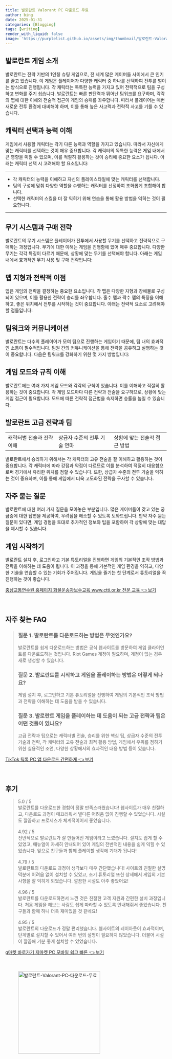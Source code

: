 ```yaml
---
title: 발로란트 Valorant PC 다운로드 무료
author: bing
date: 2025-01-31
categories: [Blogging]
tags: [writing]
render_with_liquid: false
image: 'https://purplelist.github.io/assets/img/thumbnail/발로란트-Valorant-PC-다운로드-무료.webp'
---
```



<h2 id='게임 소개'>발로란트 게임 소개</h2>

<p>발로란트는 전략 기반의 1인칭 슈팅 게임으로, 전 세계 많은 게이머들 사이에서 큰 인기를 끌고 있습니다. 이 게임은 플레이어가 다양한 캐릭터 중 하나를 선택하여 전투를 벌이는 방식으로 진행됩니다. 각 캐릭터는 독특한 능력을 가지고 있어 전략적으로 팀을 구성하고 변화를 주기 쉽습니다. 발로란트는 빠른 판단력과 뛰어난 팀워크를 요구하며, 각각의 맵에 대한 이해와 전술적 접근이 게임의 승패를 좌우합니다. 따라서 플레이어는 매번 새로운 전투 환경에 대비해야 하며, 이를 통해 높은 사고력과 전략적 사고를 기를 수 있습니다.</p>

<h2 id='캐릭터 선택과 능력 이해'>캐릭터 선택과 능력 이해</h2>

<p>게임에서 사용할 캐릭터는 각기 다른 능력과 역할을 가지고 있습니다. 따라서 자신에게 맞는 캐릭터를 선택하는 것이 매우 중요합니다. 각 캐릭터의 독특한 능력은 게임 내에서 큰 영향을 미칠 수 있으며, 이를 적절히 활용하는 것이 승리에 중요한 요소가 됩니다. 아래는 캐릭터 선택 시 고려해야 할 요소입니다:</p>

<hr />

<ul>
    <li>각 캐릭터의 능력을 이해하고 자신의 플레이스타일에 맞는 캐릭터를 선택합니다.</li>
    <li>팀의 구성에 맞춰 다양한 역할을 수행하는 캐릭터를 선정하여 조화롭게 조합해야 합니다.</li>
    <li>선택한 캐릭터의 스킬을 더 잘 익히기 위해 연습을 통해 활용 방법을 익히는 것이 필요합니다.</li>
</ul>

<hr />

<h2 id='무기 시스템과 구매 전략'>무기 시스템과 구매 전략</h2>

<p>발로란트의 무기 시스템은 플레이어가 전투에서 사용할 무기를 선택하고 전략적으로 구매하는 과정입니다. 무기에 대한 이해는 게임을 진행함에 있어 매우 중요합니다. 다양한 무기는 각각 특징이 다르기 때문에, 상황에 맞는 무기를 선택해야 합니다. 아래는 게임 내에서 효과적인 무기 사용 및 구매 전략입니다:</p>

<h2 id='맵 지형과 전략적 이점'>맵 지형과 전략적 이점</h2>

<p>맵은 게임의 전략을 결정하는 중요한 요소입니다. 각 맵은 다양한 지형과 장애물로 구성되어 있으며, 이를 활용한 전략이 승리를 좌우합니다. 홀수 맵과 짝수 맵의 특징을 이해하고, 좋은 위치에서 전투를 시작하는 것이 중요합니다. 아래는 전략적 요소로 고려해야 할 점들입니다:</p>

<h2 id='팀워크와 커뮤니케이션'>팀워크와 커뮤니케이션</h2>

<p>발로란트는 다수의 플레이어가 모여 팀으로 진행하는 게임이기 때문에, 팀 내의 효과적인 소통이 필수적입니다. 팀원 간의 커뮤니케이션을 통해 전략을 공유하고 실행하는 것이 중요합니다. 다음은 팀워크를 강화하기 위한 몇 가지 방법입니다:</p>

<h2 id='게임 모드와 규칙 이해'>게임 모드와 규칙 이해</h2>

<p>발로란트에는 여러 가지 게임 모드와 각각의 규칙이 있습니다. 이를 이해하고 적절히 활용하는 것이 중요합니다. 각 게임 모드마다 다른 전략과 전술을 요구하므로, 상황에 맞는 게임 접근이 필요합니다. 모드에 따른 전략적 접근법을 숙지하면 승률을 높일 수 있습니다.</p>

<h2 id='발로란트 팁과 고급 전략'>발로란트 고급 전략과 팁</h2>

<table>
    <tr>
        <td>캐릭터별 전술과 전략 이해</td>
        <td>상급자 수준의 전투 기술 연마</td>
        <td>상황에 맞는 전술적 접근 방법</td>
    </tr>
</table>

<p>발로란트에서 승리하기 위해서는 각 캐릭터의 고유 전술을 잘 이해하고 활용하는 것이 중요합니다. 각 캐릭터에 따라 강점과 약점이 다르므로 이를 분석하여 적절히 대응함으로써 경기에서 유리한 위치를 점할 수 있습니다. 또한, 상급자 수준의 전투 기술을 익히는 것이 중요하며, 이를 통해 게임에서 더욱 고도화된 전략을 구사할 수 있습니다.</p>

<h2 id='자주 묻는 질문'>자주 묻는 질문</h2>

<p>발로란트에 대한 여러 가지 질문을 모아놓은 부분입니다. 많은 게이머들이 갖고 있는 궁금증에 대한 답변을 제공하여, 우려점을 해소할 수 있도록 도와드립니다. 만약 자주 묻는 질문이 있다면, 게임 경험을 토대로 추가적인 정보와 팁을 포함하여 각 상황에 맞는 대답을 제시할 수 있습니다.</p>

<h2 id='게임 시작하기'>게임 시작하기</h2>

<p>발로란트 설치 후, 로그인하고 기본 튜토리얼을 진행하면 게임의 기본적인 조작 방법과 전략을 이해하는 데 도움이 됩니다. 이 과정을 통해 기본적인 게임 환경을 익히고, 다양한 기술을 연습할 수 있는 기회가 주어집니다. 게임을 즐기는 첫 단계로서 튜토리얼을 꼭 진행하는 것이 좋습니다.</p>


<p><a class="click-button" title="충남교통연수원 홈페이지 화물운송자보수교육 www.ctti.or.kr 전문 교육" href="https://purplelist.github.io/posts/%EC%B6%A9%EB%82%A8%EA%B5%90%ED%86%B5%EC%97%B0%EC%88%98%EC%9B%90-%ED%99%88%ED%8E%98%EC%9D%B4%EC%A7%80-%ED%99%94%EB%AC%BC%EC%9A%B4%EC%86%A1%EC%9E%90%EB%B3%B4%EC%88%98%EA%B5%90%EC%9C%A1-www.ctti.or.kr-%EC%A0%84%EB%AC%B8-%EA%B5%90%EC%9C%A1/" rel="dofollow">충남교통연수원 홈페이지 화물운송자보수교육 www.ctti.or.kr 전문 교육 👈 보기</a></p><br>
<h2 id='자주_찾는_FAQ'>자주 찾는 FAQ</h2>
<div itemscope="" itemtype="https://schema.org/FAQPage"> 
<blockquote> 
<div itemscope="" itemprop="mainEntity" itemtype="https://schema.org/Question"> 
<h3 itemprop="name">질문 1. 발로란트를 다운로드하는 방법은 무엇인가요?</h3> 
<div itemscope="" itemprop="acceptedAnswer" itemtype="https://schema.org/Answer"> 
<span itemprop="text"> 
<p>발로란트를 쉽게 다운로드하는 방법은 공식 웹사이트를 방문하여 게임 클라이언트를 다운로드하는 것입니다. Riot Games 계정이 필요하며, 계정이 없는 경우 새로 생성할 수 있습니다.</p> 
</span> 
</div> 
</div> 

<div itemscope="" itemprop="mainEntity" itemtype="https://schema.org/Question"> 
<h3 itemprop="name">질문 2. 발로란트를 시작하고 게임을 플레이하는 방법은 어떻게 되나요?</h3> 
<div itemscope="" itemprop="acceptedAnswer" itemtype="https://schema.org/Answer"> 
<span itemprop="text"> 
<p>게임 설치 후, 로그인하고 기본 튜토리얼을 진행하여 게임의 기본적인 조작 방법과 전략을 이해하는 데 도움을 받을 수 있습니다.</p> 
</span> 
</div> 
</div> 

<div itemscope="" itemprop="mainEntity" itemtype="https://schema.org/Question"> 
<h3 itemprop="name">질문 3. 발로란트 게임을 플레이하는 데 도움이 되는 고급 전략과 팁은 어떤 것들이 있나요?</h3> 
<div itemscope="" itemprop="acceptedAnswer" itemtype="https://schema.org/Answer"> 
<span itemprop="text"> 
<p>고급 전략과 팁으로는 캐릭터별 전술, 승리를 위한 핵심 팁, 상급자 수준의 전투 기술과 전략, 각 캐릭터의 고유 전술과 최적 활용 방법, 게임에서 우위를 점하기 위한 실용적인 조언, 다양한 상황에서의 효과적인 대응 방법 등이 있습니다.</p> 
</span> 
</div> 
</div> 
</blockquote> 
</div>
<p><a class="click-button" title="TikTok 틱톡 PC 앱 다운로드 간편하게" href="https://purplelist.github.io/posts/TikTok-%ED%8B%B1%ED%86%A1-PC-%EC%95%B1-%EB%8B%A4%EC%9A%B4%EB%A1%9C%EB%93%9C-%EA%B0%84%ED%8E%B8%ED%95%98%EA%B2%8C/" rel="dofollow">TikTok 틱톡 PC 앱 다운로드 간편하게 👈 보기</a></p><br>
<h2 id='후기'>후기</h2>
<div itemscope itemtype="https://schema.org/Product">
  <blockquote>
  <div itemprop="review" itemscope itemtype="https://schema.org/Review">
      <div itemprop="reviewRating" itemscope itemtype="https://schema.org/Rating"> <span itemprop="ratingValue">5.0</span> / <span itemprop="bestRating">5</span> </div>
      <span itemprop="reviewBody">발로란트를 다운로드한 경험이 정말 만족스러웠습니다! 웹사이트가 매우 친절하고, 다운로드 과정이 매끄러워서 별다른 어려움 없이 진행할 수 있었습니다. 시설도 깔끔하고 프로세스가 체계적이어서 좋았습니다.</span>
  </div>
  <br>
  <div itemprop="review" itemscope itemtype="https://schema.org/Review">
      <div itemprop="reviewRating" itemscope itemtype="https://schema.org/Rating"> <span itemprop="ratingValue">4.92</span> / <span itemprop="bestRating">5</span> </div>
      <span itemprop="reviewBody">전반적으로 발로란트가 잘 만들어진 게임이라고 느꼈습니다. 설치도 쉽게 할 수 있었고, 매뉴얼이 자세히 안내되어 있어 게임의 전반적인 내용을 쉽게 익힐 수 있었습니다. 앞으로 친구들과 함께 플레이할 생각에 기대가 됩니다!</span>
  </div>
  <br>
  <div itemprop="review" itemscope itemtype="https://schema.org/Review">
      <div itemprop="reviewRating" itemscope itemtype="https://schema.org/Rating"> <span itemprop="ratingValue">4.79</span> / <span itemprop="bestRating">5</span> </div>
      <span itemprop="reviewBody">발로란트의 다운로드 과정이 생각보다 매우 간단했습니다! 사이트의 친절한 설명 덕분에 어려움 없이 설치할 수 있었고, 초기 튜토리얼 또한 상세해서 게임의 기본 사항을 잘 익히게 되었습니다. 깔끔한 시설도 아주 좋았어요!</span>
  </div>
  <br>
  <div itemprop="review" itemscope itemtype="https://schema.org/Review">
      <div itemprop="reviewRating" itemscope itemtype="https://schema.org/Rating"> <span itemprop="ratingValue">4.96</span> / <span itemprop="bestRating">5</span> </div>
      <span itemprop="reviewBody">발로란트를 다운로드하면서 느낀 것은 친절한 고객 지원과 간편한 설치 과정입니다. 처음 게임을 해보는 사람도 쉽게 따라할 수 있도록 안내해줘서 좋았습니다. 친구들과 함께 하니 더욱 재미있을 것 같네요!</span>
  </div>
  <br>
  <div itemprop="review" itemscope itemtype="https://schema.org/Review">
      <div itemprop="reviewRating" itemscope itemtype="https://schema.org/Rating"> <span itemprop="ratingValue">4.95</span> / <span itemprop="bestRating">5</span> </div>
      <span itemprop="reviewBody">발로란트의 다운로드가 정말 편리했습니다. 웹사이트의 레이아웃이 효과적이며, 단계별로 설치할 수 있어서 여러 번의 설명이 필요하지 않았습니다. 더불어 시설이 깔끔해 기분 좋게 설치할 수 있었습니다.</span>
  </div>
  </blockquote>
</div>
<p><a class="click-button" title="g마켓 바로가기 지마켓 PC 모바일 쉽고 빠른" href="https://purplelist.github.io/posts/g%EB%A7%88%EC%BC%93-%EB%B0%94%EB%A1%9C%EA%B0%80%EA%B8%B0-%EC%A7%80%EB%A7%88%EC%BC%93-PC-%EB%AA%A8%EB%B0%94%EC%9D%BC-%EC%89%BD%EA%B3%A0-%EB%B9%A0%EB%A5%B8/" rel="dofollow">g마켓 바로가기 지마켓 PC 모바일 쉽고 빠른 👈 보기</a></p><br>
<figure class="image"><img src="https://purplelist.github.io/assets/img/thumbnail/발로란트-Valorant-PC-다운로드-무료.webp" alt="발로란트-Valorant-PC-다운로드-무료" width="256" height="256"></figure>